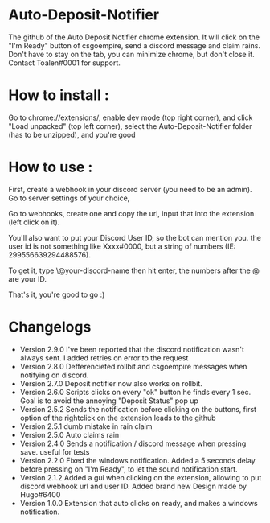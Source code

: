 # Auto-Deposit-Notifier
The github of the Auto Deposit Notifier chrome extension. It will click on the "I'm Ready" button of csgoempire, send a discord message and claim rains. Don't have to stay on the tab, you can minimize chrome, but don't close it.
Contact Toalen#0001 for support.

# How to install :
Go to chrome://extensions/, enable dev mode (top right corner), and click "Load unpacked" (top left corner), select the Auto-Deposit-Notifier folder (has to be unzipped), and you're good

# How to use :
First, create a webhook in your discord server (you need to be an admin). Go to server settings of your choice,

Go to webhooks, create one and copy the url, input that into the extension (left click on it).

You'll also want to put your Discord User ID, so the bot can mention you. the user id is not something like Xxxx#0000, but a string of numbers (IE: 299556639294488576).

To get it, type \\@your-discord-name then hit enter, the numbers after the @ are your ID.

That's it, you're good to go :)

# Changelogs
- Version 2.9.0
  I've been reported that the discord notification wasn't always sent. I added retries on error to the request
- Version 2.8.0
  Defferencieted rollbit and csgoempire messages when notifying on discord.
- Version 2.7.0
  Deposit notifier now also works on rollbit.
- Version 2.6.0
  Scripts clicks on every "ok" button he finds every 1 sec. Goal is to avoid the annoying "Deposit Status" pop up
- Version 2.5.2
  Sends the notification before clicking on the buttons, first option of the rightclick on the extension leads to the github
- Version 2.5.1
  dumb mistake in rain claim
- Version 2.5.0
  Auto claims rain
- Version 2.4.0
  Sends a notification / discord message when pressing save. useful for tests
- Version 2.2.0
  Fixed the windows notification.
  Added a 5 seconds delay before pressing on "I'm Ready", to let the sound notification start.
- Version 2.1.2
  Added a gui when clicking on the extension, allowing to put discord webhook url and user ID.
  Added brand new Design made by Hugo#6400
- Version 1.0.0
  Extension that auto clicks on ready, and makes a windows notification.
